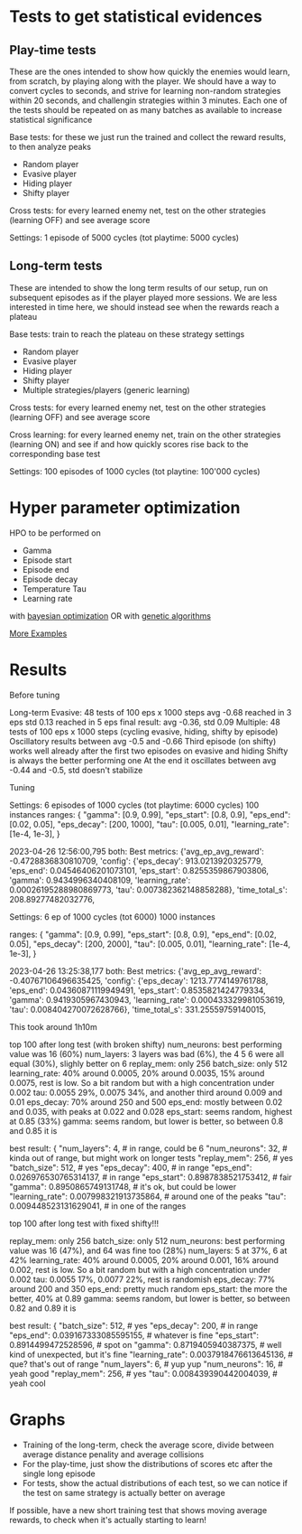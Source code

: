 # Tests to get statistical evidences

## Play-time tests
These are the ones intended to show how quickly the enemies would learn, from scratch, by playing along with the player.
We should have a way to convert cycles to seconds, and strive for learning non-random strategies within 20 seconds, and challengin strategies within 3 minutes.
Each one of the tests should be repeated on as many batches as available to increase statistical significance

Base tests: for these we just run the trained and collect the reward results, to then analyze peaks

- Random player
- Evasive player
- Hiding player
- Shifty player

Cross tests: for every learned enemy net, test on the other strategies (learning OFF) and see average score

Settings: 1 episode of 5000 cycles (tot playtime: 5000 cycles)



## Long-term tests
These are intended to show the long term results of our setup, run on subsequent episodes as if the player played more sessions.
We are less interested in time here, we should instead see when the rewards reach a plateau

Base tests: train to reach the plateau on these strategy settings

- Random player
- Evasive player
- Hiding player
- Shifty player
- Multiple strategies/players (generic learning)

Cross tests: for every learned enemy net, test on the other strategies (learning OFF) and see average score

Cross learning: for every learned enemy net, train on the other strategies (learning ON) and see if and how quickly scores rise back to the corresponding base test

Settings: 100 episodes of 1000 cycles (tot playtine: 100'000 cycles)


# Hyper parameter optimization

HPO to be performed on

- Gamma
- Episode start
- Episode end
- Episode decay
- Temperature Tau
- Learning rate

with [bayesian optimization](https://github.com/fmfn/BayesianOptimization) 
OR
with [genetic algorithms](https://optuna.readthedocs.io/en/stable/index.html)

[More Examples](https://docs.ray.io/en/latest/tune/examples/hpo-frameworks.html)



# Results

Before tuning

Long-term
    Evasive: 48 tests of 100 eps x 1000 steps 
        avg -0.68 reached in 3 eps
        std 0.13 reached in 5 eps
        final result: avg -0.36, std 0.09
    Multiple: 48 tests of 100 eps x 1000 steps (cycling evasive, hiding, shifty by episode)
        Oscillatory results between avg -0.5 and -0.66
        Third episode (on shifty) works well already after the first two episodes on evasive and hiding
        Shifty is always the better performing one
        At the end it oscillates between avg -0.44 and -0.5, std doesn't stabilize



Tuning

Settings: 6 episodes of 1000 cycles (tot playtime: 6000 cycles)
100 instances
ranges: {
    "gamma": [0.9, 0.99],
    "eps_start": [0.8, 0.9],
    "eps_end": [0.02, 0.05],
    "eps_decay": [200, 1000],
    "tau": [0.005, 0.01],
    "learning_rate": [1e-4, 1e-3],
}

2023-04-26 12:56:00,795 both: Best metrics: 
{'avg_ep_avg_reward': -0.4728836830810709,
 'config': {'eps_decay': 913.0213920325779,
            'eps_end': 0.04546406201073101,
            'eps_start': 0.8255359867903806,
            'gamma': 0.9434996340408109,
            'learning_rate': 0.00026195288980869773,
            'tau': 0.007382362148858288},
 'time_total_s': 208.89277482032776,


 Settings: 6 ep of 1000 cycles (tot 6000)
 1000 instances

ranges: {
    "gamma": [0.9, 0.99],
    "eps_start": [0.8, 0.9],
    "eps_end": [0.02, 0.05],
    "eps_decay": [200, 2000],
    "tau": [0.005, 0.01],
    "learning_rate": [1e-4, 1e-3],
}

2023-04-26 13:25:38,177 both: Best metrics: 
{'avg_ep_avg_reward': -0.40767106496635425,
 'config': {'eps_decay': 1213.7774149761788,
            'eps_end': 0.04360871119949491,
            'eps_start': 0.8535821424779334,
            'gamma': 0.9419305967430943,
            'learning_rate': 0.000433329981053619,
            'tau': 0.008404270072628766},
 'time_total_s': 331.25559759140015,

 This took around 1h10m



 top 100 after long test (with broken shifty)
num_neurons: best performing value was 16 (60%)
num_layers: 3 layers was bad (6%), the 4 5 6 were all equal (30%), slighly better on 6
replay_mem: only 256
batch_size: only 512
learning_rate: 40% around 0.0005, 20% around 0.0035, 15% around 0.0075, rest is low. So a bit random but with a high concentration under 0.002
tau: 0.0055 29%, 0.0075 34%, and another third around 0.009 and 0.01
eps_decay: 70% around 250 and 500
eps_end: mostly between 0.02 and 0.035, with peaks at 0.022 and 0.028
eps_start: seems random, highest at 0.85 (33%)
gamma: seems random, but lower is better, so between 0.8 and 0.85 it is

best result: {
    "num_layers": 4,                        # in range, could be 6
    "num_neurons": 32,                      # kinda out of range, but might work on longer tests
    "replay_mem": 256,                      # yes
    "batch_size": 512,                      # yes
    "eps_decay": 400,                       # in range
    "eps_end": 0.026976530765314137,        # in range
    "eps_start": 0.8987838521753412,        # fair
    "gamma": 0.8950865749131748,            # it's ok, but could be lower
    "learning_rate": 0.007998321913735864,  # around one of the peaks
    "tau": 0.009448523131629041,            # in one of the ranges


 top 100 after long test with fixed shifty!!!


replay_mem: only 256
batch_size: only 512
num_neurons: best performing value was 16 (47%), and 64 was fine too (28%)
num_layers: 5 at 37%, 6 at 42%
learning_rate: 40% around 0.0005, 20% around 0.001, 16% around 0.002, rest is low. So a bit random but with a high concentration under 0.002
tau: 0.0055 17%, 0.0077 22%, rest is randomish
eps_decay: 77% around 200 and 350
eps_end: pretty much random
eps_start: the more the better, 40% at 0.89
gamma: seems random, but lower is better, so between 0.82 and 0.89 it is

best result: {
    "batch_size": 512,                      # yes
    "eps_decay": 200,                       # in range
    "eps_end": 0.039167333085595155,        # whatever is fine
    "eps_start": 0.8914499472528596,        # spot on
    "gamma": 0.8719405940387375,            # well kind of unexpected, but it's fine
    "learning_rate": 0.0037918476613645136, # que? that's out of range
    "num_layers": 6,                        # yup yup
    "num_neurons": 16,                      # yeah good
    "replay_mem": 256,                      # yes
    "tau": 0.008439390442004039,            # yeah cool





# Graphs

- Training of the long-term, check the average score, divide between average distance penality and average collisions
- For the play-time, just show the distributions of scores etc after the single long episode
- For tests, show the actual distributions of each test, so we can notice if the test on same strategy is actually better on average

If possible, have a new short training test that shows moving average rewards, to check when it's actually starting to learn!